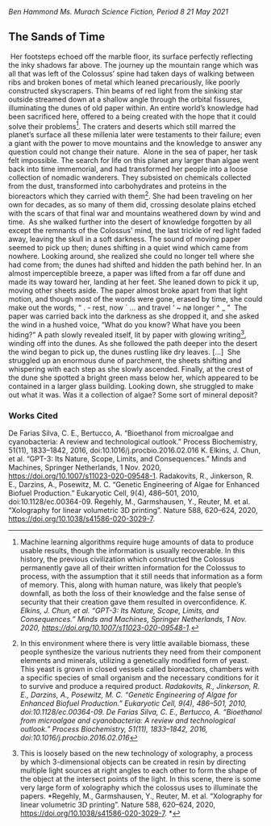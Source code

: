 *Ben Hammond*
*Ms. Murach*
*Science Fiction, Period 8*
*21 May 2021*

## The Sands of Time

​		Her footsteps echoed off the marble floor, its surface perfectly reflecting the inky shadows far above. The journey up the mountain range which was all that was left of the Colossus’ spine had taken days of walking between ribs and broken bones of metal which leaned precariously, like poorly constructed skyscrapers. Thin beams of red light from the sinking star outside streamed down at a shallow angle through the orbital fissures, illuminating the dunes of old paper within. An entire world’s knowledge had been sacrificed here, offered to a being created with the hope that it could solve their problems[^1]. The craters and deserts which still marred the planet’s surface all these millenia later were testaments to their failure; even a giant with the power to move mountains and the knowledge to answer any question could not change their nature. 
​		Alone in the sea of paper, her task felt impossible. The search for life on this planet any larger than algae went back into time immemorial, and had transformed her people into a loose collection of nomadic wanderers. They subsisted on chemicals collected from the dust, transformed into carbohydrates and proteins in the bioreactors which they carried with them[^2]. She had been traveling on her own for decades, as so many of them did, crossing desolate plains etched with the scars of that final war and mountains weathered down by wind and time. 
​		As she walked further into the desert of knowledge forgotten by all except the remnants of the Colossus' mind, the last trickle of red light faded away, leaving the skull in a soft darkness. The sound of moving paper seemed to pick up then; dunes shifting in a quiet wind which came from nowhere. Looking around, she realized she could no longer tell where she had come from; the dunes had shifted and hidden the path behind her. In an almost imperceptible breeze, a paper was lifted from a far off dune and made its way toward her, landing at her feet. She leaned down to pick it up, moving other sheets aside. The paper almost broke apart from that light motion, and though most of the words were gone, erased by time, she could make out the words, “   .  -  rest, now    `     …  and travel   ‘       ~ nø longer   ^  _    ”
​	The paper was carried back into the darkness as she dropped it, and she asked the wind in a hushed voice, “What do you know? What have you been hiding?” 
A path slowly revealed itself, lit by paper with glowing writing[^3], winding off into the dunes. As she followed the path deeper into the desert the wind began to pick up, the dunes rustling like dry leaves. 
[...]
​	She struggled up an enormous dune of parchment, the sheets shifting and whispering with each step as she slowly ascended. Finally, at the crest of the dune she spotted a bright green mass below her, which appeared to be contained in a larger glass building. Looking down, she struggled to make out what it was. Was it a collection of algae? Some sort of mineral deposit? 







[^1]: Machine learning algorithms require huge amounts of data to produce usable results, though the information is usually recoverable. In this history, the previous civilization which constructed the Colossus permanently gave all of their written information for the Colossus to process, with the assumption that it still needs that information as a form of memory. This, along with human nature, was likely that people’s downfall, as both the loss of their knowledge and the false sense of security that their creation gave them resulted in overconfidence. *K. Elkins, J. Chun, et al. “GPT-3: Its Nature, Scope, Limits, and Consequences.” Minds and Machines, Springer Netherlands, 1 Nov. 2020, https://doi.org/10.1007/s11023-020-09548-1.*
[^2]:  In this environment where there is very little available biomass, these people synthesize the various nutrients they need from their component elements and minerals, utilizing a genetically modified form of yeast. This yeast is grown in closed vessels called bioreactors, chambers with a specific species of small organism and the necessary conditions for it to survive and produce a required product. *Radakovits, R., Jinkerson, R. E., Darzins, A., Posewitz, M. C. “Genetic Engineering of Algae for Enhanced Biofuel Production.” Eukaryotic Cell, 9(4), 486–501, 2010, doi:10.1128/ec.00364-09. De Farias Silva, C. E., Bertucco, A. “Bioethanol from microalgae and cyanobacteria: A review and technological outlook.” Process Biochemistry, 51(11), 1833–1842, 2016, doi:10.1016/j.procbio.2016.02.016*
[^3]:  This is loosely based on the new technology of xolography, a process by which 3-dimensional objects can be created in resin by directing multiple light sources at right angles to each other to form the shape of the object at the intersect points of the light. In this scene, there is some very large form of xolography which the colossus uses to illuminate the papers. *Regehly, M., Garmshausen, Y., Reuter, M. et al. “Xolography for linear volumetric 3D printing”. Nature 588, 620–624, 2020, https://doi.org/10.1038/s41586-020-3029-7. *

### Works Cited

De Farias Silva, C. E., Bertucco, A. “Bioethanol from microalgae and cyanobacteria: A review and technological outlook.” Process Biochemistry, 51(11), 1833–1842, 2016, doi:10.1016/j.procbio.2016.02.016
K. Elkins, J. Chun, et al. “GPT-3: Its Nature, Scope, Limits, and Consequences.” Minds and Machines, Springer Netherlands, 1 Nov. 2020, https://doi.org/10.1007/s11023-020-09548-1.
Radakovits, R., Jinkerson, R. E., Darzins, A., Posewitz, M. C. “Genetic Engineering of Algae for Enhanced Biofuel Production.” Eukaryotic Cell, 9(4), 486–501, 2010, doi:10.1128/ec.00364-09.
Regehly, M., Garmshausen, Y., Reuter, M. et al. “Xolography for linear volumetric 3D printing”. Nature 588, 620–624, 2020, https://doi.org/10.1038/s41586-020-3029-7.